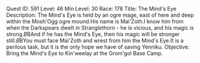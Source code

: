 Quest ID: 591
Level: 46
Min Level: 30
Race: 178
Title: The Mind's Eye
Description: The Mind's Eye is held by an ogre mage, east of here and deep within the Mosh'Ogg ogre mound.His name is Mai'Zoth.I know him from when the Darkspears dwelt in Stranglethorn - he is vicious, and his magic is strong.$B$BAnd if he has the Mind's Eye, then his magic will be stronger still.$B$BYou must face Mai'Zoth and wrest from him the Mind's Eye.It is a perilous task, but it is the only hope we have of saving Yenniku.
Objective: Bring the Mind's Eye to Kin'weelay at the Grom'gol Base Camp.
